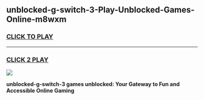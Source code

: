 
## unblocked-g-switch-3-Play-Unblocked-Games-Online-m8wxm
<h3>
<a href="https://premium76.site?title=unblocked-g-switch-3&ref=25A">CLICK TO PLAY</a></h3>
<hr>

<h3>
<a href="https://premium76.site?title=unblocked-g-switch-3&ref=25A">CLICK 2 PLAY</a>
  
</h3>

<a href="https://premium76.site?title=unblocked-g-switch-3&ref=25A"><img src="https://clearcache.store/games.png"></a>


**unblocked-g-switch-3 games unblocked: Your Gateway to Fun and Accessible Online Gaming**
